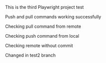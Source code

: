 This is the third Playwright project test

Push and pull commands working successfully

Checking pull command from remote

Checking push command from local

Checking remote without commit

Changed in test2 branch
